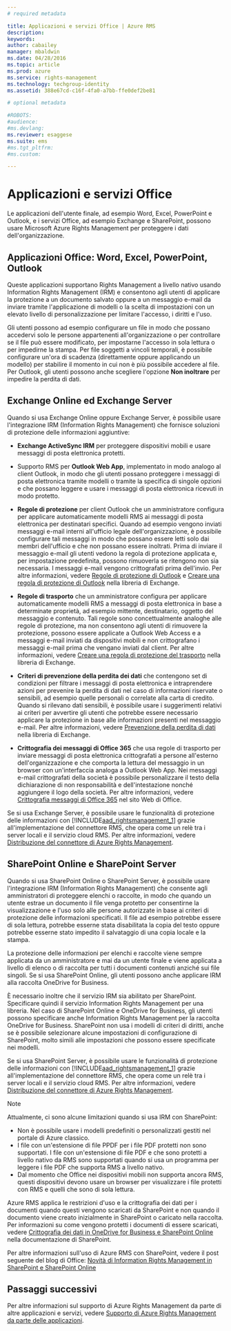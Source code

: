 ```yaml
---
# required metadata

title: Applicazioni e servizi Office | Azure RMS
description:
keywords:
author: cabailey
manager: mbaldwin
ms.date: 04/28/2016
ms.topic: article
ms.prod: azure
ms.service: rights-management
ms.technology: techgroup-identity
ms.assetid: 388e67cd-c16f-4fa0-a7bb-ffe0def2be81

# optional metadata

#ROBOTS:
#audience:
#ms.devlang:
ms.reviewer: esaggese
ms.suite: ems
#ms.tgt_pltfrm:
#ms.custom:

---
```



# Applicazioni e servizi Office
Le applicazioni dell'utente finale, ad esempio Word, Excel, PowerPoint e Outlook, e i servizi Office, ad esempio Exchange e SharePoint, possono usare Microsoft Azure Rights Management per proteggere i dati dell'organizzazione.

## Applicazioni Office: Word, Excel, PowerPoint, Outlook
Queste applicazioni supportano Rights Management a livello nativo usando Information Rights Management (IRM) e consentono agli utenti di applicare la protezione a un documento salvato oppure a un messaggio e-mail da inviare tramite l'applicazione di modelli o la scelta di impostazioni con un elevato livello di personalizzazione per limitare l'accesso, i diritti e l'uso. 

Gli utenti possono ad esempio configurare un file in modo che possano accedervi solo le persone appartenenti all'organizzazione o per controllare se il file può essere modificato, per impostarne l'accesso in sola lettura o per impedirne la stampa. Per file soggetti a vincoli temporali, è possibile configurare un'ora di scadenza (direttamente oppure applicando un modello) per stabilire il momento in cui non è più possibile accedere al file. Per Outlook, gli utenti possono anche scegliere l'opzione **Non inoltrare** per impedire la perdita di dati.

## Exchange Online ed Exchange Server
Quando si usa Exchange Online oppure Exchange Server, è possibile usare l'integrazione IRM (Information Rights Management) che fornisce soluzioni di protezione delle informazioni aggiuntive:

-   **Exchange ActiveSync IRM** per proteggere dispositivi mobili e usare messaggi di posta elettronica protetti.

-   Supporto RMS per **Outlook Web App**, implementato in modo analogo al client Outlook, in modo che gli utenti possano proteggere i messaggi di posta elettronica tramite modelli o tramite la specifica di singole opzioni e che possano leggere e usare i messaggi di posta elettronica ricevuti in modo protetto.

-   **Regole di protezione** per client Outlook che un amministratore configura per applicare automaticamente modelli RMS ai messaggi di posta elettronica per destinatari specifici. Quando ad esempio vengono inviati messaggi e-mail interni all'ufficio legale dell'organizzazione, è possibile configurare tali messaggi in modo che possano essere letti solo dai membri dell'ufficio e che non possano essere inoltrati. Prima di inviare il messaggio e-mail gli utenti vedono la regola di protezione applicata e, per impostazione predefinita, possono rimuoverla se ritengono non sia necessaria. I messaggi e-mail vengono crittografati prima dell'invio. Per altre informazioni, vedere [Regole di protezione di Outlook](https://technet.microsoft.com/library/dd638178%28v=exchg.150%29.aspx) e [Creare una regola di protezione di Outlook](https://technet.microsoft.com/library/dd638196%28v=exchg.150%29.aspx) nella libreria di Exchange.

-   **Regole di trasporto** che un amministratore configura per applicare automaticamente modelli RMS a messaggi di posta elettronica in base a determinate proprietà, ad esempio mittente, destinatario, oggetto del messaggio e contenuto. Tali regole sono concettualmente analoghe alle regole di protezione, ma non consentono agli utenti di rimuovere la protezione, possono essere applicate a Outlook Web Access e a messaggi e-mail inviati da dispositivi mobili e non crittografano i messaggi e-mail prima che vengano inviati dal client. Per altre informazioni, vedere [Creare una regola di protezione del trasporto](https://technet.microsoft.com/library/dd302432.aspx) nella libreria di Exchange.

-   **Criteri di prevenzione della perdita dei dati** che contengono set di condizioni per filtrare i messaggi di posta elettronica e intraprendere azioni per prevenire la perdita di dati nel caso di informazioni riservate o sensibili, ad esempio quelle personali o correlate alla carta di credito. Quando si rilevano dati sensibili, è possibile usare i suggerimenti relativi ai criteri per avvertire gli utenti che potrebbe essere necessario applicare la protezione in base alle informazioni presenti nel messaggio e-mail. Per altre informazioni, vedere [Prevenzione della perdita di dati](https://technet.microsoft.com/library/jj150527%28v=exchg.150%29.aspx) nella libreria di Exchange.

-   **Crittografia dei messaggi di Office 365** che usa regole di trasporto per inviare messaggi di posta elettronica crittografati a persone all'esterno dell'organizzazione e che comporta la lettura del messaggio in un browser con un'interfaccia analoga a Outlook Web App. Nei messaggi e-mail crittografati della società è possibile personalizzare il testo della dichiarazione di non responsabilità e dell'intestazione nonché aggiungere il logo della società. Per altre informazioni, vedere [Crittografia messaggi di Office 365](https://office.microsoft.com/o365-message-encryption-FX104179182.aspx) nel sito Web di Office.

Se si usa Exchange Server, è possibile usare le funzionalità di protezione delle informazioni con [!INCLUDE[aad_rightsmanagement_1](../includes/aad_rightsmanagement_1_md.md)] grazie all'implementazione del connettore RMS, che opera come un relè tra i server locali e il servizio cloud RMS. Per altre informazioni, vedere [Distribuzione del connettore di Azure Rights Management](../deploy-use/deploy-rms-connector.md).

## SharePoint Online e SharePoint Server
Quando si usa SharePoint Online o SharePoint Server, è possibile usare l'integrazione IRM (Information Rights Management) che consente agli amministratori di proteggere elenchi o raccolte, in modo che quando un utente estrae un documento il file venga protetto per consentirne la visualizzazione e l'uso solo alle persone autorizzate in base ai criteri di protezione delle informazioni specificati. Il file ad esempio potrebbe essere di sola lettura, potrebbe esserne stata disabilitata la copia del testo oppure potrebbe esserne stato impedito il salvataggio di una copia locale e la stampa.

La protezione delle informazioni per elenchi e raccolte viene sempre applicata da un amministratore e mai da un utente finale e viene applicata a livello di elenco o di raccolta per tutti i documenti contenuti anziché sui file singoli.  Se si usa SharePoint Online, gli utenti possono anche applicare IRM alla raccolta OneDrive for Business.

È necessario inoltre che il servizio IRM sia abilitato per SharePoint. Specificare quindi il servizio Information Rights Management per una libreria. Nel caso di SharePoint Online e OneDrive for Business, gli utenti possono specificare anche Information Rights Management per la raccolta OneDrive for Business. SharePoint non usa i modelli di criteri di diritti, anche se è possibile selezionare alcune impostazioni di configurazione di SharePoint, molto simili alle impostazioni che possono essere specificate nei modelli.

Se si usa SharePoint Server, è possibile usare le funzionalità di protezione delle informazioni con [!INCLUDE[aad_rightsmanagement_1](../includes/aad_rightsmanagement_1_md.md)] grazie all'implementazione del connettore RMS, che opera come un relè tra i server locali e il servizio cloud RMS. Per altre informazioni, vedere [Distribuzione del connettore di Azure Rights Management](../deploy-use/deploy-rms-connector.md).

> [!NOTE]
> Attualmente, ci sono alcune limitazioni quando si usa IRM con SharePoint:
> 
> -   Non è possibile usare i modelli predefiniti o personalizzati gestiti nel portale di Azure classico.
> -   I file con un'estensione di file PPDF per i file PDF protetti non sono supportati. I file con un'estensione di file PDF e che sono protetti a livello nativo da RMS sono supportati quando si usa un programma per leggere i file PDF che supporta RMS a livello nativo.
> -   Dal momento che Office nei dispositivi mobili non supporta ancora RMS, questi dispositivi devono usare un browser per visualizzare i file protetti con RMS e quelli che sono di sola lettura.

Azure RMS applica le restrizioni d'uso e la crittografia dei dati per i documenti quando questi vengono scaricati da SharePoint e non quando il documento viene creato inizialmente in SharePoint o caricato nella raccolta. Per informazioni su come vengono protetti i documenti di essere scaricati, vedere [Crittografia dei dati in OneDrive for Business e SharePoint Online](https://technet.microsoft.com/library/dn905447.aspx) nella documentazione di SharePoint.

Per altre informazioni sull'uso di Azure RMS con SharePoint, vedere il post seguente del blog di Office: [Novità di Information Rights Management in SharePoint e SharePoint Online](http://blogs.office.com/2012/11/09/whats-new-with-information-rights-management-in-sharepoint-and-sharepoint-online/)

## Passaggi successivi

Per altre informazioni sul supporto di Azure Rights Management da parte di altre applicazioni e servizi, vedere [Supporto di Azure Rights Management da parte delle applicazioni](applications-support.md).

<!--HONumber=Apr16_HO3-->


